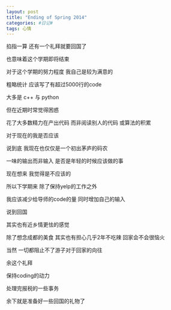 ```yaml
---
layout: post
title: "Ending of Spring 2014"
categories: #日记#
tags: 心情
---
```


掐指一算 还有一个礼拜就要回国了   

也意味着这个学期即将结束   

对于这个学期的努力程度 我自己是较为满意的   

粗略统计 应该写了有超过5000行的code   

大多是 c++ 与 python   

但在近期时常觉得困惑   

花了大多数精力在产出代码 而非阅读别人的代码 或算法的积累   

对于现在的我是否应该   

说到底 我现在也仅仅是一个初出茅庐的码农   

一味的输出而非输入 是否是年轻的时候应该做的事   

现在想来 我觉得是不应该的   

所以下学期来 除了保持yelp的工作之外   

我应该减少给导师的code的量 同时增加自己的输入   

说到回国   

其实也有近乡情更怯的感觉   

除了想念成都的美食 其实也有担心几乎2年不吃辣 回家会不会很恼火   

当然 一切都阻止不了游子对于回家的向往   

余这个礼拜   

保持coding的动力   

处理完报税的一些事务   

余下就是准备好一些回国的礼物了   